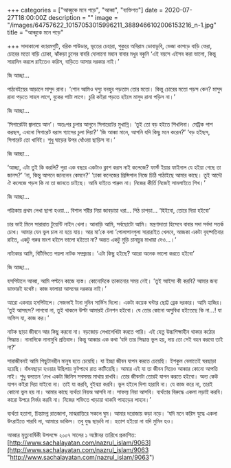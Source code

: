 +++
categories = ["আব্বুকে মনে পড়ে", "আব্বা", "ব্যক্তিগত"]
date = 2020-07-27T18:00:00Z
description = ""
image = "/images/64757622_10157053015996211_3889466102006153216_n-1.jpg"
title = "আব্বুকে মনে পড়ে"

+++
সাদাকালো ক্যারমগুটি, বরিক পাউডার, ভূতের চেহারা, পুকুরে অবিরাম ডোবাডুবি, ভেজা কাপড়ে বাড়ি ফেরা, চোরের মতো বাড়ি ঢোকা, ঝাঁকড়া চুলের বাবরি দোলানো মহান বাবার মধুর বকুনি ‘এই বয়সে এইসব করা ভালো, কিন্তু সারাদিন করলে রাইতেও করিস, বাড়িতে আসার দরকার নাই।’ 

জি আচ্ছা... 

পাঠ্যবইয়ের আড়ালে মাসুদ রানা। ‘শোন আমিও দস্যু বনহুর পড়তাম তোর মতো। কিন্তু চোরের মতো পড়স কেন? মাসুদ রানা পড়তে সাহস লাগে, বুকের পাটা লাগে। চুরি কইরা পড়তে হইলে মাসুদ রানা পড়িস না।’

জি আচ্ছা... 

‘সিগারেটটা জ্বালায়ে আন’। অতঃপর চুলার আগুনে সিগারেটের মুখাগ্নি। ‘তুই তো বড় হইতে শিখলিনা। মেট্রিক পাশ করছস, এখনো সিগারেট ধরাস গ্যাসের চুলা দিয়া?’ ‘জি আব্বা মানে, আপনি যদি কিছু মনে করেন?’ ‘বড় হইছস, সিগারেট তো খাবিই। শুধু ঘাড়ের উপর ধোঁওয়া ছাড়িস না।’ 

জি আচ্ছা... 

‘আচ্ছা, এটা তুই কি করলি? পুরা এক বছরে একটাও ক্লাশ করস নাই কলেজে? ফার্স্ট ইয়ার ফাইনাল যে হইয়া গেছে তা জানস?’ ‘না, কিন্তু আপনে জানলেন কেমনে?’ ‘ঢাকা কলেজের প্রিন্সিপাল নিজে চিঠি পাঠাইছে আমার কাছে। তুই আদৌ ঐ কলেজে পড়স কি না তা জানতে চাইছে। আমি যাইতে পারুম না। নিজের কীর্তি নিজেই সামলাইতে শিখ।’

জি আচ্ছা...

পত্রিকায় প্রথম লেখা ছাপা হওয়া... বিশাল শরীর নিয়া জাবড়ায়া ধরা... পিঠ চাপড়া... ‘হিইবো, তোরে দিয়া হইবো’

চার ভাই মিলে সারারাত টুয়েন্টি নাইন খেলা। আনাড়ি আমি, সর্বছোটো আমি। মন্ত্রণাদাতা হিসেবে বাবার সদা সর্বদা সতর্ক চোখ। আমার যেন ভুল চাল না হয়ে যায়। আর মা’কে বলা ‘পোলাপানগুলা সারারাইত খেলবে, আজকা একটা বৃহষ্পতিবার রাইত, একটু গরুর মাংশ হইলে ভালো হইতো না? অন্তত একটু মুড়ি চানাচুর মাখায়া দেও...।’

নাট্যকার আমি, বিটিভিতে পয়লা নাটক সম্প্রচার। ‘এটা কিছু হইছে? আরো অনেক ভালো করতে হইবো’

জি আচ্ছা...

হসপিটালে আব্বা, আমি পল্টনে কাজে ব্যস্ত। কোনোদিকে তাকানোর সময় নেই। ’তুই আইসা কী করবি? আমার জন্য ডাক্তারই যথেষ্ট। কাজ ফালায়া আসনের দরকার নাই।’

আরো একবার হসপিটালে। সেজভাই টানা দুদিন সার্ভিস দিলো। একটা কয়েক ঘন্টার ছোট্ট ব্রেক দরকার। আমি হাজির। ‘তুই আসছস? লাগবো না, তুই থাকলে উল্টা আমারই টেনশন হইবো। যে তোর কোনো অসুবিধা হইতেছে কি না...! যা অফিস যা, কাজ কর।’

নাটক ছাড়া জীবনে আর কিছু করবো না। বড়জোড় লেখালেখিটা করতে পারি। এই হেতু উচ্চশিক্ষাহীন থাকার কঠোর সিদ্ধান্ত। নানাদিকে নানামুখি প্রতিবাদ। কিন্তু আব্বার এক কথা ‘যদি তার সিদ্ধান্ত ভুল হয়, দায় তো সেই বহন করবো তাই না?’

সারাজীবনই আমি পিছুটানহীন মানুষ হতে চেয়েছি। যা ইচ্ছা জীবন যাপন করতে চেয়েছি। ইশকুল বেলাতেই ঘরছাড়া হয়েছি। বাঁধনছাড়া হওয়ার উছিলায় ফুটপাথে রাত কাটিয়েছি। আমার এই যা তা জীবন নিয়েও আব্বার কোনো আপত্তি নাই। শুধু বলতেন ‘দেখ একটা জিনিস সবসময় মাথায় রাখবি। তোর জীবনটা তোরই যাপন করতে হইবো। অন্য কেউ যাপন কইরা দিয়া যাইবো না। তাই যা করবি, বুইঝ্যা করবি। ভুল হইলে দিশা হারাবি না। যে কাজ করে না, তারই কোনো ভুল হয় না। আমার কাছে ব্যর্থতা নিয়অ আসবি না। সাফল্য নিয়া আসবি। ব্যর্থতার বিরুদ্ধে একলা লড়াই করবি। কারো উপরে নির্ভর করবি না। নিজের শক্তিতে খাড়ায়া থাকবি পাহাড়ের লাহান।’

ব্যর্থতা হতাশা, চিন্তামগ্ন রাতজাগা, মাঝরাত্তিরে সকলে ঘুম। আমার দরোজায় কড়া নড়ে। ‘যদি মনে করিস যুদ্ধে একলা উৎরাইতে পারবি না, আমারে ডাকিস। তবু যুদ্ধ ছাড়বি না। হতাশ হইয়ো না যদি মুমিন হও। 

আব্বার মৃত্যুবার্ষিকী উপলক্ষে ২০০৭ সালের ১ অক্টোবর তারিখে প্রকাশিত: [http://www.sachalayatan.com/nazrul_islam/9063](http://www.sachalayatan.com/nazrul_islam/9063 "http://www.sachalayatan.com/nazrul_islam/9063")